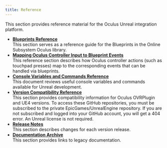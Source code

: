 ```yaml
---
title: Reference
---
```

This section provides reference material for the Oculus Unreal integration platform. 

* **[Blueprints Reference](/documentation/unreal/latest/concepts/unreal-blueprints/)**  
This section serves as a reference guide for the Blueprints in the Online Subsystem Oculus library. 
* **[Mapping Oculus Controller Input to Blueprint Events](/documentation/unreal/latest/concepts/unreal-controller-input-mapping-reference/)**  
This reference section describes how Oculus controller actions (such as touchpad presses) map to the corresponding events that can be handled via blueprints.
* **[Console Variables and Commands Reference](/documentation/unreal/latest/concepts/unreal-variables-commands-reference/)**  
This document reviews useful console variables and commands available for Unreal development. 
* **[Version Compatibility Reference](/documentation/unreal/latest/concepts/unreal-compatibility-matrix/)**  
This section provides compatibility information for Oculus OVRPlugin and UE4 versions. To access these GitHub repositories, you must be subscribed to the private EpicGames/UnrealEngine repository. If you are not subscribed and logged into your GitHub account, you will get a 404 error. An Unreal license is not required.
* **[Release Notes](/documentation/unreal/latest/concepts/unreal-release-archive/)**  
This section describes changes for each version release.
* **[Documentation Archive](/documentation/unreal/latest/concepts/unreal-archive/)**  
This section provides links to legacy documentation.
